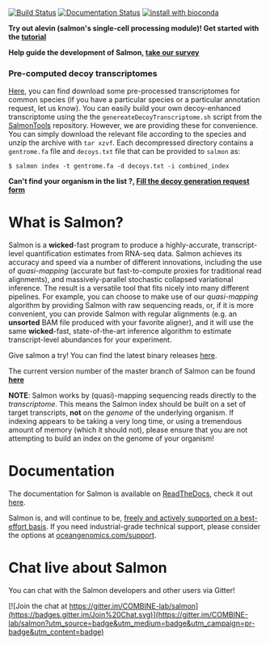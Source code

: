 [![Build Status](https://travis-ci.org/COMBINE-lab/salmon.svg?branch=master)](https://travis-ci.org/COMBINE-lab/salmon)
[![Documentation Status](https://readthedocs.org/projects/salmon/badge/?version=latest)](http://salmon.readthedocs.org/en/latest)
[![install with bioconda](https://img.shields.io/badge/install%20with-bioconda-brightgreen.svg?style=flat-square)](http://bioconda.github.io/recipes/salmon/README.html)


**Try out alevin (salmon's single-cell processing module)!  Get started with the [tutorial](https://combine-lab.github.io/alevin-tutorial/#blog)**

**Help guide the development of Salmon, [take our survey](https://docs.google.com/forms/d/e/1FAIpQLSeWhBNE_fA_0uVHvbAlAulDmfmowv7rAYla879DZpqCARyRTQ/viewform)**

### Pre-computed decoy transcriptomes 

[Here](http://bit.ly/30yn3FJ), you can find download some pre-processed transcriptomes for common species (if you have a particular species or a particular annotation request, let us know).  You can easily build your own decoy-enhanced transcriptome using the the `genereateDecoyTranscriptome.sh` script from the [SalmonTools](https://github.com/COMBINE-lab/SalmonTools) repository.  However, we are providing these for convenience. You can simply download the relevant file according to the species and unzip the archive with `tar xzvf`.  Each decompressed directory contains a `gentrome.fa` file and `decoys.txt` file that can be provided to `salmon` as:

```
$ salmon index -t gentrome.fa -d decoys.txt -i combined_index
```

**Can't find your organism in the list ?, [Fill the decoy generation request form](https://forms.gle/3baJc5SYrkSWb1z48)**


What is Salmon?
===============

Salmon is a **wicked**-fast program to produce a highly-accurate, transcript-level quantification estimates from 
RNA-seq data.  Salmon achieves its accuracy and speed via a number of different innovations, including the 
use of *quasi-mapping* (accurate but fast-to-compute proxies for traditional read alignments), and 
massively-parallel stochastic collapsed variational inference.  The result is a versatile tool that fits nicely
into many different pipelines.  For example, you can choose to make use of our *quasi-mapping* algorithm by providing Salmon with raw sequencing reads, or, if it is more convenient, you can provide Salmon with regular alignments (e.g. an **unsorted** BAM file produced with your favorite aligner), and it will use the same **wicked**-fast, state-of-the-art inference algorithm 
to estimate transcript-level abundances for your experiment.

Give salmon a try!  You can find the latest binary releases [here](https://github.com/COMBINE-lab/salmon/releases).

The current version number of the master branch of Salmon can be found [**here**](http://combine-lab.github.io/salmon/version_info/latest)

**NOTE**: Salmon works by (quasi)-mapping sequencing reads directly to the *transcriptome*.  This means the Salmon index should be built on a set of target transcripts, **not** on the *genome* of the underlying organism.  If indexing appears to be taking a very long time, or using a tremendous amount of memory (which it should not), please ensure that you are not attempting to build an index on the genome of your organism!

Documentation
==============

The documentation for Salmon is available on [ReadTheDocs](http://readthedocs.org), check it out [here](http://salmon.readthedocs.org).

Salmon is, and will continue to be, [freely and actively supported on a best-effort basis](https://oceangenomics.com/about/#open).
If you need industrial-grade technical support, please consider the options at [oceangenomics.com/support](http://oceangenomics.com/support).

Chat live about Salmon
======================

You can chat with the Salmon developers and other users via Gitter!

[![Join the chat at https://gitter.im/COMBINE-lab/salmon](https://badges.gitter.im/Join%20Chat.svg)](https://gitter.im/COMBINE-lab/salmon?utm_source=badge&utm_medium=badge&utm_campaign=pr-badge&utm_content=badge)
